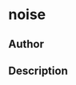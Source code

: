 # noise

## Author

<!-- Insert Your Name Here -->

## Description

<!-- Describe your example here -->
